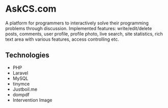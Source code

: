 # AskCS.com

A platform for programmers to interactively solve their programming problems through discussion. Implemented features: write/edit/delete posts, comments, user profile, profile photo, live search, site statistics, rich text area with various features, access controlling etc.  

## Technologies

- PHP
- Laravel
- MySQL
- tinymce
- Justboil.me
- dompdf
- Intervention Image
